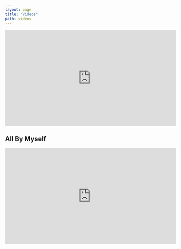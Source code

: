 ```yaml
---
layout: page
title: "Videos"
path: videos
---
```


<iframe width="560" height="315" src="https://www.youtube.com/embed/3cr3H8tB5zg" frameborder="0" allow="accelerometer; autoplay; encrypted-media; gyroscope; picture-in-picture" allowfullscreen></iframe>

## All By Myself

<iframe width="560" height="315" src="https://www.youtube.com/embed/1xIo-vEsBdg" frameborder="0" allow="accelerometer; autoplay; encrypted-media; gyroscope; picture-in-picture" allowfullscreen></iframe>
